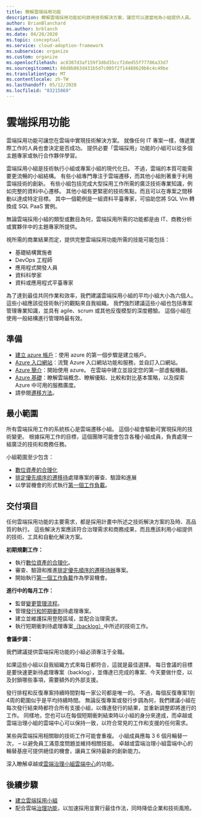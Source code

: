 ```yaml
---
title: 瞭解雲端採用功能
description: 瞭解雲端採用功能如何啟用技術解決方案，讓您可以適當地為小組提供人員。
author: BrianBlanchard
ms.author: brblanch
ms.date: 04/20/2020
ms.topic: conceptual
ms.service: cloud-adoption-framework
ms.subservice: organize
ms.custom: organize
ms.openlocfilehash: ac8307d3af159f3d6d35ccf2ded55f77786a33d7
ms.sourcegitcommit: 60d8b863d431b5d7c005f2f14488620b6c4c49be
ms.translationtype: MT
ms.contentlocale: zh-TW
ms.lasthandoff: 05/12/2020
ms.locfileid: "83215869"
---
```

# <a name="cloud-adoption-functions"></a>雲端採用功能

雲端採用功能可讓您在雲端中實現技術解決方案。 就像任何 IT 專案一樣，傳遞實際工作的人員也會決定是否成功。 提供必要「雲端採用」功能的小組可以從多個主題專家或執行合作夥伴學習。

雲端採用小組是技術執行小組或專案小組的現代化日。 不過，雲端的本質可能需要更流暢的小組結構。 有些小組專門專注于雲端遷移，而其他小組則著重于利用雲端技術的創新。 有些小組包括完成大型採用工作所需的廣泛技術專業知識，例如完整的資料中心遷移。 其他小組有更緊密的技術焦點，而且可以在專案之間移動以達成特定目標。 其中一個範例是一組資料平臺專家，可協助您將 SQL Vm 轉換成 SQL PaaS 實例。

無論雲端採用小組的類型或數目為何，雲端採用所需的功能都是由 IT、商務分析或實夥伴中的主題專家所提供。

視所需的商業結果而定，提供完整雲端採用功能所需的技能可能包括：

- 基礎結構實施者
- DevOps 工程師
- 應用程式開發人員
- 資料科學家
- 資料或應用程式平臺專家

為了達到最佳共同作業和效率，我們建議雲端採用小組的平均小組大小為六個人。 這些小組應該從技術執行的觀點來自我組織。 我們強烈建議這些小組也包括專案管理專業知識，並具有 agile、scrum 或其他反復模型的深度體驗。 這個小組在使用一般結構進行管理時最有效。

## <a name="preparation"></a>準備

- [建立 azure 帳戶](https://docs.microsoft.com/learn/modules/create-an-azure-account)：使用 azure 的第一個步驟是建立帳戶。
- [Azure 入口網站](https://docs.microsoft.com/learn/modules/tour-azure-portal)：流覽 Azure 入口網站功能和服務，並自訂入口網站。
- [Azure 簡介](https://docs.microsoft.com/learn/modules/welcome-to-azure)：開始使用 azure。 在雲端中建立並設定您的第一部虛擬機器。
- [Azure 基礎](https://docs.microsoft.com/learn/paths/azure-for-the-data-engineer)：瞭解雲端概念、瞭解優點、比較和對比基本策略，以及探索 Azure 中可用的服務廣度。
- 請參閱[遷移方法](../migrate/index.md)。

## <a name="minimum-scope"></a>最小範圍

所有雲端採用工作的系統核心是雲端遷移小組。 這個小組會驅動可實現採用的技術變更。 根據採用工作的目標，這個團隊可能會包含各種小組成員，負責處理一組廣泛的技術和商務任務。

小組範圍至少包含：

- [數位資產的合理化](../digital-estate/index.md)
- [排定優先順序的遷移待](../migrate/migration-considerations/assess/release-iteration-backlog.md)處理專案的審查、驗證和進展
- 以學習機會的形式執行[第一個工作負載](../digital-estate/rationalize.md#select-the-first-workload)。

## <a name="deliverable"></a>交付項目

任何雲端採用功能的主要需求，都是採用計畫中所述之技術解決方案的及時、高品質的執行。 這些解決方案應該符合治理需求和商務成果，而且應該利用小組提供的技術、工具和自動化解決方案。

**初期規劃工作：**

- 執行[數位資產的合理化](../digital-estate/index.md)。
- 審查、驗證和推進[排定優先順序的遷移待辦](../migrate/migration-considerations/assess/release-iteration-backlog.md)專案。
- 開始執行[第一個工作負載](../digital-estate/rationalize.md#select-the-first-workload)作為學習機會。

**進行中的每月工作：**

- 監督[變更管理流程](../migrate/migration-considerations/prerequisites/technical-complexity.md)。
- 管理[發行和短期衝刺](../migrate/migration-considerations/assess/release-iteration-backlog.md)待處理專案。
- 建立並維護採用登陸區域，並配合治理需求。
- 執行短期衝刺待處理專案[（backlog）](../migrate/migration-considerations/assess/release-iteration-backlog.md)中所述的技術工作。

**會議步調：**

我們建議提供雲端採用功能的小組必須專注于全職。

如果這些小組以自我組織方式來每日都符合，這就是最佳選擇。 每日會議的目標是要快速更新待處理專案（backlog），並傳達已完成的專案、今天要做什麼，以及封鎖哪些事項，需要額外的外部支援。

發行排程和反復專案持續時間對每一家公司都是唯一的。 不過，每個反復專案1到4周的範圍似乎是平均持續時間。 無論反復專案或發行步調為何，我們建議小組在每次發行結束時都符合所有支援小組，以傳達發行的結果，並重新調整即將進行的工作。 同樣地，您也可以在每個短期衝刺結束時以小組的身分來達成，而卓越或雲端治理小組的雲端中心可以保持一致，以符合常見的工作和支援的任何需求。

某些與雲端採用相關聯的技術工作可能會重複。 小組成員應每 3 6 個月輪替一次， &ndash; 以避免員工滿意度問題並維持相關技能。 卓越或雲端治理小組雲端中心的輪替基座可提供絕佳的機會，讓員工保持最新的創新能力。

深入瞭解卓越或[雲端治理小組](./cloud-governance.md)[雲端中心](./cloud-center-of-excellence.md)的功能。

## <a name="next-steps"></a>後續步驟

- [建立雲端採用小組](../get-started/team/cloud-adoption.md)
- 配合雲端[治理功能](./cloud-governance.md)，以加速採用並實行最佳作法，同時降低企業和技術風險。
